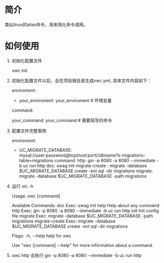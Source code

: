 # 简介

类似linux的alias命令，用来简化命令调用。

# 如何使用

1. 初始化配置文件

    xwc init

2. 初始化配置文件以后，会在项目根目录生成xwc.yml, 具体文件内容如下：

    enviroment:
    
    - your_enviroment: your_enviroment # 环境变量
    
    command:
    
      your_command: your_command # 需要简写的命令
    

3. 配置文件完整案例

    enviroment:
      - UC_MIGRATE_DATABASE: mysql://user:password@tcp(host:port)/dbname?x-migrations-table=migrations
    command:
      http: gin -p 8080 -a 8080 --immediate -b uc run http
      doc: swag init
      migrate-create : migrate -database $UC_MIGRATE_DATABASE create -ext sql -dir migrations
      migrate: migrate -database $UC_MIGRATE_DATABASE -path migrations
    

4. 运行 xic -h

    Usage:
      xwc [command]
    
    Available Commands:
      doc            Exec: swag init
      help           Help about any command
      http           Exec: gin -p 8080 -a 8080 --immediate -b uc run http
      init           Init config file
      migrate        Exec: migrate -database $UC_MIGRATE_DATABASE -path migrations
      migrate-create Exec: migrate -database $UC_MIGRATE_DATABASE create -ext sql -dir migrations
    
    Flags:
      -h, --help   help for xwc
    
    Use "xwc [command] --help" for more information about a command.

5. xwc http 会执行 gin -p 8080 -a 8080 --immediate -b uc run http

